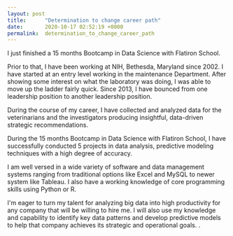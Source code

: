 ```yaml
---
layout: post
title:      "Determination to change career path"
date:       2020-10-17 02:52:19 +0000
permalink:  determination_to_change_career_path
---
```



I just finished a 15 months Bootcamp in Data Science with Flatiron School. 

Prior to that, I have been working at NIH, Bethesda, Maryland since 2002. I have started at an entry level working in the maintenance Department.  After showing some interest on what the laboratory was doing, I was able to move up the ladder fairly quick. Since 2013, I have bounced from one leadership position to another leadership position. 

During the course of my career, I have collected and analyzed data for the veterinarians and the investigators producing insightful, data-driven strategic recommendations. 
 
During the 15 months Bootcamp in Data Science with Flatiron School, I have successfully conducted 5 projects in data analysis, predictive modeling techniques with a high degree of accuracy. 

I am well versed in a wide variety of software and data management systems ranging from traditional options like Excel and MySQL to newer system like Tableau. I also have a working knowledge of core programming skills using Python or R. 

I'm eager to turn my talent for analyzing big data into high productivity for any company that will be willing to hire me. I will also use my knowledge and capability to identify key data patterns and develop predictive models to help that company achieves its strategic and operational goals.
.
